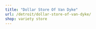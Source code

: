 ```yaml
---
title: "Dollar Store Of Van Dyke"
url: /detroit/dollar-store-of-van-dyke/
shop: variety store
---
```

